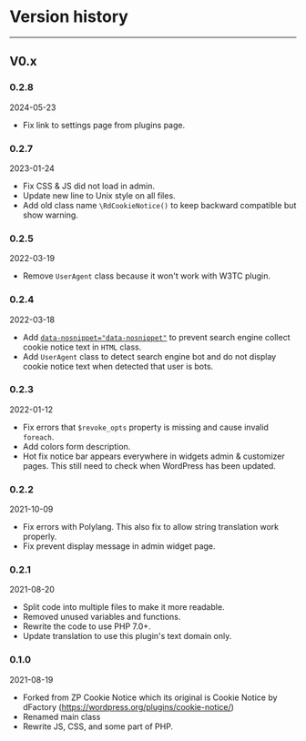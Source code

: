 # Version history
---

## V0.x
### 0.2.8
2024-05-23

* Fix link to settings page from plugins page.

### 0.2.7
2023-01-24

* Fix CSS & JS did not load in admin.
* Update new line to Unix style on all files.
* Add old class name `\RdCookieNotice()` to keep backward compatible but show warning.

### 0.2.5
2022-03-19

* Remove `UserAgent` class because it won't work with W3TC plugin.

### 0.2.4
2022-03-18

* Add [`data-nosnippet="data-nosnippet"`](https://developers.google.com/search/blog/2019/09/more-controls-on-search#using-the-new-data-nosnippet-html-attribute) to prevent search engine collect cookie notice text in `HTML` class.
* Add `UserAgent` class to detect search engine bot and do not display cookie notice text when detected that user is bots.

### 0.2.3
2022-01-12

* Fix errors that `$revoke_opts` property is missing and cause invalid `foreach`.
* Add colors form description.
* Hot fix notice bar appears everywhere in widgets admin & customizer pages. This still need to check when WordPress has been updated.

### 0.2.2
2021-10-09

* Fix errors with Polylang. This also fix to allow string translation work properly.
* Fix prevent display message in admin widget page.

### 0.2.1
2021-08-20

* Split code into multiple files to make it more readable.
* Removed unused variables and functions.
* Rewrite the code to use PHP 7.0+.
* Update translation to use this plugin's text domain only.

### 0.1.0
2021-08-19

* Forked from ZP Cookie Notice which its original is Cookie Notice by dFactory (https://wordpress.org/plugins/cookie-notice/)
* Renamed main class
* Rewrite JS, CSS, and some part of PHP.